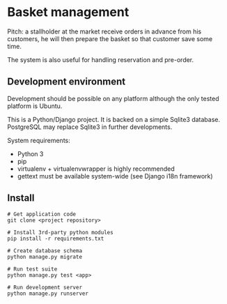 Basket management
=================

Pitch: a stallholder at the market receive orders in advance from his customers,
he will then prepare the basket so that customer save some time.

The system is also useful for handling reservation and pre-order.


Development environment
-----------------------

Development should be possible on any platform although the only tested
platform is Ubuntu.

This is a Python/Django project. It is backed on a simple Sqlite3 database.
PostgreSQL may replace Sqlite3 in further developments.

System requirements:

* Python 3
* pip
* virtualenv + virtualenvwrapper is highly recommended
* gettext must be available system-wide (see Django i18n framework)


Install
-------

    # Get application code
    git clone <project repository>

    # Install 3rd-party python modules
    pip install -r requirements.txt

    # Create database schema
    python manage.py migrate

    # Run test suite
    python manage.py test <app>

    # Run development server
    python manage.py runserver


